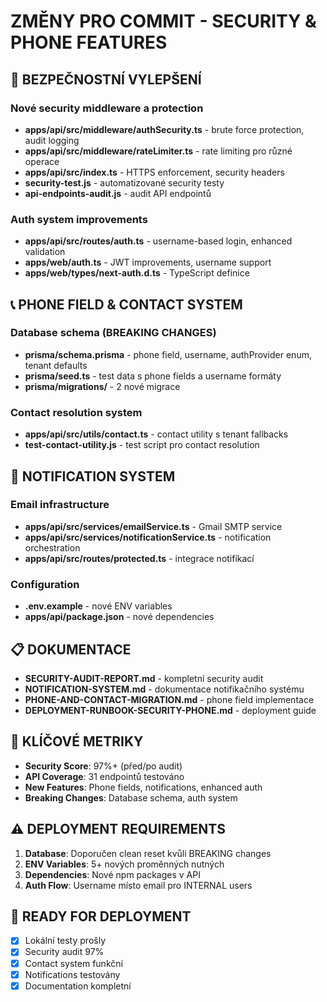 # ZMĚNY PRO COMMIT - SECURITY & PHONE FEATURES

## 🔐 BEZPEČNOSTNÍ VYLEPŠENÍ

### Nové security middleware a protection
- **apps/api/src/middleware/authSecurity.ts** - brute force protection, audit logging
- **apps/api/src/middleware/rateLimiter.ts** - rate limiting pro různé operace
- **apps/api/src/index.ts** - HTTPS enforcement, security headers
- **security-test.js** - automatizované security testy
- **api-endpoints-audit.js** - audit API endpointů

### Auth system improvements
- **apps/api/src/routes/auth.ts** - username-based login, enhanced validation
- **apps/web/auth.ts** - JWT improvements, username support
- **apps/web/types/next-auth.d.ts** - TypeScript definice

## 📞 PHONE FIELD & CONTACT SYSTEM

### Database schema (BREAKING CHANGES)
- **prisma/schema.prisma** - phone field, username, authProvider enum, tenant defaults
- **prisma/seed.ts** - test data s phone fields a username formáty
- **prisma/migrations/** - 2 nové migrace

### Contact resolution system
- **apps/api/src/utils/contact.ts** - contact utility s tenant fallbacks
- **test-contact-utility.js** - test script pro contact resolution

## 📧 NOTIFICATION SYSTEM

### Email infrastructure
- **apps/api/src/services/emailService.ts** - Gmail SMTP service
- **apps/api/src/services/notificationService.ts** - notification orchestration
- **apps/api/src/routes/protected.ts** - integrace notifikací

### Configuration
- **.env.example** - nové ENV variables
- **apps/api/package.json** - nové dependencies

## 📋 DOKUMENTACE

- **SECURITY-AUDIT-REPORT.md** - kompletní security audit
- **NOTIFICATION-SYSTEM.md** - dokumentace notifikačního systému  
- **PHONE-AND-CONTACT-MIGRATION.md** - phone field implementace
- **DEPLOYMENT-RUNBOOK-SECURITY-PHONE.md** - deployment guide

## 🎯 KLÍČOVÉ METRIKY

- **Security Score**: 97%+ (před/po audit)
- **API Coverage**: 31 endpointů testováno
- **New Features**: Phone fields, notifications, enhanced auth
- **Breaking Changes**: Database schema, auth system

## ⚠️ DEPLOYMENT REQUIREMENTS

1. **Database**: Doporučen clean reset kvůli BREAKING changes
2. **ENV Variables**: 5+ nových proměnných nutných
3. **Dependencies**: Nové npm packages v API
4. **Auth Flow**: Username místo email pro INTERNAL users

## 🚀 READY FOR DEPLOYMENT

- [x] Lokální testy prošly
- [x] Security audit 97%
- [x] Contact system funkční  
- [x] Notifications testovány
- [x] Documentation kompletní 
